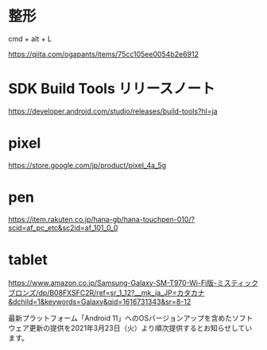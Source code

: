 # 整形
cmd + alt + L

https://qiita.com/ogapants/items/75cc105ee0054b2e6912


# SDK Build Tools リリースノート
https://developer.android.com/studio/releases/build-tools?hl=ja

# pixel
https://store.google.com/jp/product/pixel_4a_5g

# pen
https://item.rakuten.co.jp/hana-gb/hana-touchpen-010/?scid=af_pc_etc&sc2id=af_101_0_0

# tablet
https://www.amazon.co.jp/Samsung-Galaxy-SM-T970-Wi-Fi版-ミスティックブロンズ/dp/B08FXSFC2R/ref=sr_1_12?__mk_ja_JP=カタカナ&dchild=1&keywords=Galaxy&qid=1616731343&sr=8-12

最新プラットフォーム「Android 11」へのOSバージョンアップを含めたソフトウェア更新の提供を2021年3月23日（火）より順次提供するとお知らせしています。
